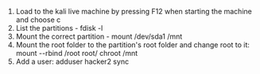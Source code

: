 1. Load to the kali live machine by pressing F12 when starting the machine and choose c
2. List the partitions - fdisk -l
3. Mount the correct partition - mount /dev/sda1 /mnt
4. Mount the root folder to the partition's root folder and change root to it:
	mount --rbind /root root/
	chroot /mnt
5. Add a user:
	adduser hacker2
	sync